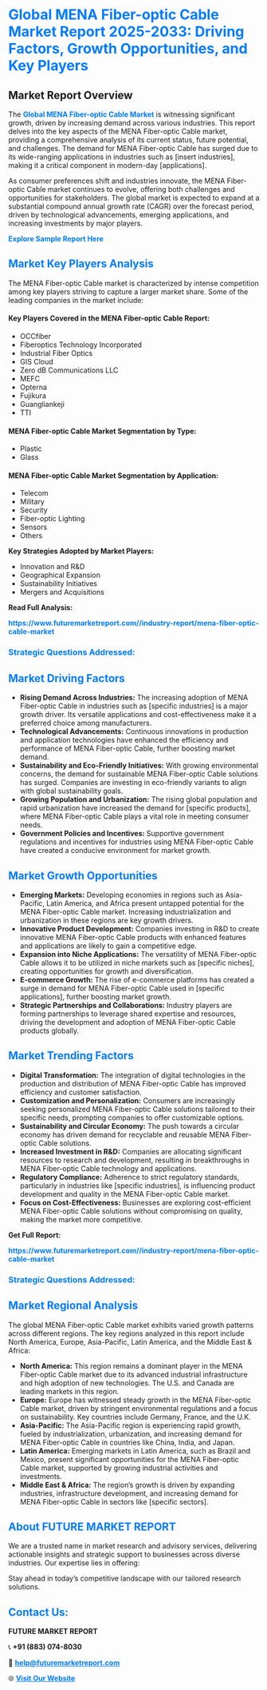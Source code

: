 <h1 style="color: #007BFF;">Global MENA Fiber-optic Cable Market Report 2025-2033: Driving Factors, Growth Opportunities, and Key Players</h1>

<section id="overview">
<h2>Market Report Overview</h2>
<p>The <a href="https://www.futuremarketreport.com//industry-report/mena-fiber-optic-cable-market" style="color: #007BFF; text-decoration: none;"><strong>Global MENA Fiber-optic Cable Market</strong></a> is witnessing significant growth, driven by increasing demand across various industries. This report delves into the key aspects of the MENA Fiber-optic Cable market, providing a comprehensive analysis of its current status, future potential, and challenges. The demand for MENA Fiber-optic Cable has surged due to its wide-ranging applications in industries such as [insert industries], making it a critical component in modern-day [applications].</p>
<p>As consumer preferences shift and industries innovate, the MENA Fiber-optic Cable market continues to evolve, offering both challenges and opportunities for stakeholders. The global market is expected to expand at a substantial compound annual growth rate (CAGR) over the forecast period, driven by technological advancements, emerging applications, and increasing investments by major players.</p>
</section>

<section id="overview">
<p><a href="https://www.futuremarketreport.com//request-sample/reportId=60671" style="color: #007BFF; text-decoration: none;"><strong>Explore Sample Report Here</strong></a></p>
</section>

<section id="key-players">
<h2 style="color: #007BFF;">Market Key Players Analysis</h2>
<p>The MENA Fiber-optic Cable market is characterized by intense competition among key players striving to capture a larger market share. Some of the leading companies in the market include:</p>
<h4>Key Players Covered in the MENA Fiber-optic Cable Report:</h4>
<ul><li>OCCfiber</li><li>Fiberoptics Technology Incorporated</li><li>Industrial Fiber Optics</li><li>GIS Cloud</li><li>Zero dB Communications LLC</li><li>MEFC</li><li>Opterna</li><li>Fujikura</li><li>Guangliankeji</li><li>TTI</li></ul>
<h4>MENA Fiber-optic Cable Market Segmentation by Type:</h4>
<ul><li>Plastic</li><li>Glass</li></ul>

<h4>MENA Fiber-optic Cable Market Segmentation by Application:</h4>
<ul><li>Telecom</li><li>Military</li><li>Security</li><li>Fiber-optic Lighting</li><li>Sensors</li><li>Others</li></ul>
<p><strong>Key Strategies Adopted by Market Players:</strong></p>
<ul>
<li>Innovation and R&D</li>
<li>Geographical Expansion</li>
<li>Sustainability Initiatives</li>
<li>Mergers and Acquisitions</li>
</ul>
</section>

<section>
<p><strong>Read Full Analysis: </strong></p><a href="https://www.futuremarketreport.com//industry-report/mena-fiber-optic-cable-market" style="color: #007BFF; text-decoration: none;"><strong>https://www.futuremarketreport.com//industry-report/mena-fiber-optic-cable-market</strong></a>
<h3 style="color: #007BFF;">Strategic Questions Addressed:</h3>
</section>

<section id="driving-factors">
<h2 style="color: #007BFF;">Market Driving Factors</h2>
<ul>
<li><strong>Rising Demand Across Industries:</strong> The increasing adoption of MENA Fiber-optic Cable in industries such as [specific industries] is a major growth driver. Its versatile applications and cost-effectiveness make it a preferred choice among manufacturers.</li>
<li><strong>Technological Advancements:</strong> Continuous innovations in production and application technologies have enhanced the efficiency and performance of MENA Fiber-optic Cable, further boosting market demand.</li>
<li><strong>Sustainability and Eco-Friendly Initiatives:</strong> With growing environmental concerns, the demand for sustainable MENA Fiber-optic Cable solutions has surged. Companies are investing in eco-friendly variants to align with global sustainability goals.</li>
<li><strong>Growing Population and Urbanization:</strong> The rising global population and rapid urbanization have increased the demand for [specific products], where MENA Fiber-optic Cable plays a vital role in meeting consumer needs.</li>
<li><strong>Government Policies and Incentives:</strong> Supportive government regulations and incentives for industries using MENA Fiber-optic Cable have created a conducive environment for market growth.</li>
</ul>
</section>

<section id="growth-opportunities">
<h2 style="color: #007BFF;">Market Growth Opportunities</h2>
<ul>
<li><strong>Emerging Markets:</strong> Developing economies in regions such as Asia-Pacific, Latin America, and Africa present untapped potential for the MENA Fiber-optic Cable market. Increasing industrialization and urbanization in these regions are key growth drivers.</li>
<li><strong>Innovative Product Development:</strong> Companies investing in R&D to create innovative MENA Fiber-optic Cable products with enhanced features and applications are likely to gain a competitive edge.</li>
<li><strong>Expansion into Niche Applications:</strong> The versatility of MENA Fiber-optic Cable allows it to be utilized in niche markets such as [specific niches], creating opportunities for growth and diversification.</li>
<li><strong>E-commerce Growth:</strong> The rise of e-commerce platforms has created a surge in demand for MENA Fiber-optic Cable used in [specific applications], further boosting market growth.</li>
<li><strong>Strategic Partnerships and Collaborations:</strong> Industry players are forming partnerships to leverage shared expertise and resources, driving the development and adoption of MENA Fiber-optic Cable products globally.</li>
</ul>
</section>

<section id="trending-factors">
<h2 style="color: #007BFF;">Market Trending Factors</h2>
<ul>
<li><strong>Digital Transformation:</strong> The integration of digital technologies in the production and distribution of MENA Fiber-optic Cable has improved efficiency and customer satisfaction.</li>
<li><strong>Customization and Personalization:</strong> Consumers are increasingly seeking personalized MENA Fiber-optic Cable solutions tailored to their specific needs, prompting companies to offer customizable options.</li>
<li><strong>Sustainability and Circular Economy:</strong> The push towards a circular economy has driven demand for recyclable and reusable MENA Fiber-optic Cable solutions.</li>
<li><strong>Increased Investment in R&D:</strong> Companies are allocating significant resources to research and development, resulting in breakthroughs in MENA Fiber-optic Cable technology and applications.</li>
<li><strong>Regulatory Compliance:</strong> Adherence to strict regulatory standards, particularly in industries like [specific industries], is influencing product development and quality in the MENA Fiber-optic Cable market.</li>
<li><strong>Focus on Cost-Effectiveness:</strong> Businesses are exploring cost-efficient MENA Fiber-optic Cable solutions without compromising on quality, making the market more competitive.</li>
</ul>
</section>

<section>
<p><strong>Get Full Report: </strong></p><a href="https://www.futuremarketreport.com//industry-report/mena-fiber-optic-cable-market" style="color: #007BFF; text-decoration: none;"><strong>https://www.futuremarketreport.com//industry-report/mena-fiber-optic-cable-market</strong></a>
<h3 style="color: #007BFF;">Strategic Questions Addressed:</h3>
</section>


<section id="regional-analysis">
<h2 style="color: #007BFF;">Market Regional Analysis</h2>
<p>The global MENA Fiber-optic Cable market exhibits varied growth patterns across different regions. The key regions analyzed in this report include North America, Europe, Asia-Pacific, Latin America, and the Middle East & Africa:</p>
<ul>
<li><strong>North America:</strong> This region remains a dominant player in the MENA Fiber-optic Cable market due to its advanced industrial infrastructure and high adoption of new technologies. The U.S. and Canada are leading markets in this region.</li>
<li><strong>Europe:</strong> Europe has witnessed steady growth in the MENA Fiber-optic Cable market, driven by stringent environmental regulations and a focus on sustainability. Key countries include Germany, France, and the U.K.</li>
<li><strong>Asia-Pacific:</strong> The Asia-Pacific region is experiencing rapid growth, fueled by industrialization, urbanization, and increasing demand for MENA Fiber-optic Cable in countries like China, India, and Japan.</li>
<li><strong>Latin America:</strong> Emerging markets in Latin America, such as Brazil and Mexico, present significant opportunities for the MENA Fiber-optic Cable market, supported by growing industrial activities and investments.</li>
<li><strong>Middle East & Africa:</strong> The region’s growth is driven by expanding industries, infrastructure development, and increasing demand for MENA Fiber-optic Cable in sectors like [specific sectors].</li>
</ul>
</section>

<footer>
<h2 style="color: #007BFF;">About FUTURE MARKET REPORT</h2>
<p>We are a trusted name in market research and advisory services, delivering actionable insights and strategic support to businesses across diverse industries. Our expertise lies in offering:</p>

<p>Stay ahead in today’s competitive landscape with our tailored research solutions.</p>

<h2 style="color: #007BFF;">Contact Us:</h2>
<p><strong>FUTURE MARKET REPORT</strong></p>
<p>📞 <strong>+91 (883) 074-8030</strong></p>
<p>📧 <strong><a href="mailto:help@futuremarketreport.com" style="color: #007BFF;">help@futuremarketreport.com</a></strong></p>
<p>🌐 <strong><a href="https://www.futuremarketreport.com/" style="color: #007BFF;">Visit Our Website</a></strong></p>
</footer>